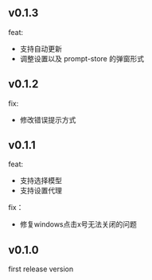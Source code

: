 
## v0.1.3

feat:

- 支持自动更新
- 调整设置以及 prompt-store 的弹窗形式


## v0.1.2

fix:

- 修改错误提示方式

## v0.1.1

feat:

- 支持选择模型
- 支持设置代理

fix：

- 修复windows点击x号无法关闭的问题

## v0.1.0

first release version